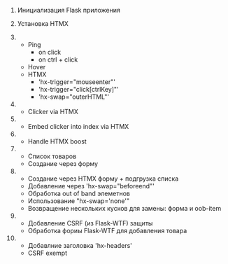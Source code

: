 1. Инициализация Flask приложения

2. Установка HTMX

3.  - Ping
        - on click
        - on ctrl + click
    - Hover
    - HTMX
        - 'hx-trigger="mouseenter"'
        - 'hx-trigger="click[ctrlKey]"'
        - 'hx-swap="outerHTML"'

4. - Clicker via HTMX

5. - Embed clicker into index via HTMX

6. - Handle HTMX boost

7. - Список товаров
   - Создание через форму

8. - Создание через HTMX форму + подгрузка списка
   - Добавление через 'hx-swap="beforeend"' 
   - Обработка out of band элеметнов
   - Использование "hx-swap='none'"
   - Возвращение нескольких кусков для замены: форма и ооb-item

9. - Добавление CSRF (из Flask-WTF) защиты   
   - Обработка фориы Flask-WTF для добавления товара

10. - Добавлние заголовка 'hx-headers'
    - CSRF exempt 